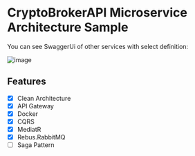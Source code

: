 # CryptoBrokerAPI Microservice Architecture Sample

You can see SwaggerUi of other services with select definition:

![image](https://github.com/iBener/CryptoBrokerApi/assets/5037744/6855742b-dc70-43bc-9dfe-b48c016f9aca)

## Features

- [x] Clean Architecture
- [x] API Gateway
- [x] Docker
- [x] CQRS
- [x] MediatR
- [x] Rebus.RabbitMQ
- [ ] Saga Pattern
